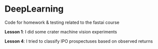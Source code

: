 # DeepLearning
Code for homework &amp; testing related to the fastai course

<P><b>Lesson 1</b>:  I did some crater machine vision experiments
<p><b>Lesson 4</b>: I tried to classify IPO prospectuses based on observed returns
